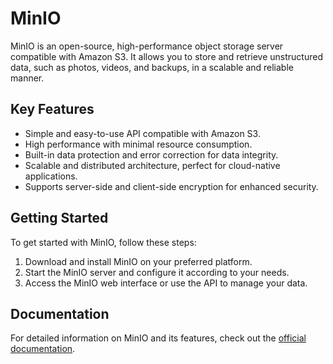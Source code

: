 # MinIO



MinIO is an open-source, high-performance object storage server compatible with Amazon S3. It allows you to store and retrieve unstructured data, such as photos, videos, and backups, in a scalable and reliable manner.

## Key Features

- Simple and easy-to-use API compatible with Amazon S3.
- High performance with minimal resource consumption.
- Built-in data protection and error correction for data integrity.
- Scalable and distributed architecture, perfect for cloud-native applications.
- Supports server-side and client-side encryption for enhanced security.

## Getting Started

To get started with MinIO, follow these steps:

1. Download and install MinIO on your preferred platform.
2. Start the MinIO server and configure it according to your needs.
3. Access the MinIO web interface or use the API to manage your data.

## Documentation

For detailed information on MinIO and its features, check out the [official documentation](https://docs.min.io/).